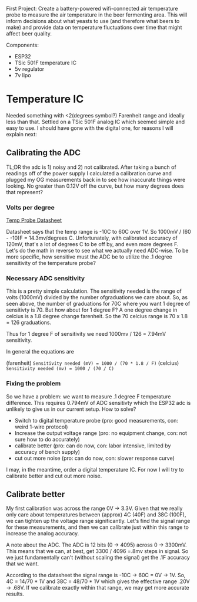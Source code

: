 First Project: Create a battery-powered wifi-connected air temperature probe to measure the air temperature in the beer fermenting area. This will inform decisions about what yeasts to use (and therefore what beers to make) and provide data on temperature fluctuations over time that might affect beer quality.

Components:
- ESP32
- TSic 501F temperature IC
- 5v regulator
- 7v lipo

# Temperature IC

Needed something with <2(degrees symbol?) Farenheit range and ideally less than that. Settled on a TSic 501F analog IC which seemed simple and easy to use. I should have gone with the digital one, for reasons I will explain next:

## Calibrating the ADC

TL;DR the adc is 1) noisy and 2) not calibrated. After taking a bunch of readings off of the power supply I calculated a calibration curve and plugged my OG measurements back in to see how inaccurate things were looking. No greater than 0.12V off the curve, but how many degrees does that represent?

### Volts per degree

[Temp Probe Datasheet](https://www.ist-ag.com/sites/default/files/attsic_0.pdf)

Datasheet says that the temp range is -10C to 60C over 1V. So 1000mV / (60 - -10)F = 14.3mv/degrees C. Unfortunately, with calibrated accuracy of 120mV, that's a lot of degrees C to be off by, and even more degrees F. Let's do the math in reverse to see what we actually need ADC-wise. To be more specific, how sensitive must the ADC be to utilize the .1 degree sensitivity of the temperature probe?

### Necessary ADC sensitivity

This is a pretty simple calculation. The sensitivity needed is the range of volts (1000mV) divided by the number ofgraduations we care about. So, as seen above, the number of graduations for 70C where you want 1 degree of sensitivty is 70. But how about for 1 degree F? A one degree change in celcius is a 1.8 degree change farenheit. So the 70 celcius range is 70 x 1.8 = 126 graduations.

Thus for 1 degree F of sensitivity we need 1000mv / 126 = 7.94mV sensitivity.

In general the equations are

(farenheit) `Sensitivity needed (mV) = 1000 / (70 * 1.8 / F)`
(celcius) `Sensitivity needed (mv) = 1000 / (70 / C)`

### Fixing the problem

So we have a problem: we want to measure .1 degree F temperature difference. This requires 0.794mV of ADC sensitivty which the ESP32 adc is unlikely to give us in our current setup. How to solve?

- Switch to digital temperature probe (pro: good measurements, con: weird 1-wire protocol)
- Increase the output voltage range (pro: no equipment change, con: not sure how to do accurately)
- calibrate better (pro: can do now, con: labor intensive, limited by accuracy of bench supply)
- cut out more noise (pro: can do now, con: slower response curve)

I may, in the meantime, order a digital temperature IC. For now I will try to calibrate better and cut out more noise.

## Calibrate better

My first calibration was across the range 0V -> 3.3V. Given that we really only care about temperatures between (approx) 4C (40F) and 38C (100F), we can tighten up the voltage range significantly. Let's find the signal range for these measurements, and then we can calibrate just within this range to increase the analog accuracy.

A note about the ADC. The ADC is 12 bits (0 -> 4095) across 0 -> 3300mV. This means that we can, at best, get 3300 / 4096 =.8mv steps in signal. So we just fundamentally can't (without scaling the signal) get the .1F accuracy that we want.

According to the datasheet the signal range is -10C -> 60C = 0V -> 1V. So, 4C = 14/70 * 1V and 38C = 48/70 * 1V which gives the effective range .20V -> .68V. If we calibrate exactly within that range, we may get more accurate results.

